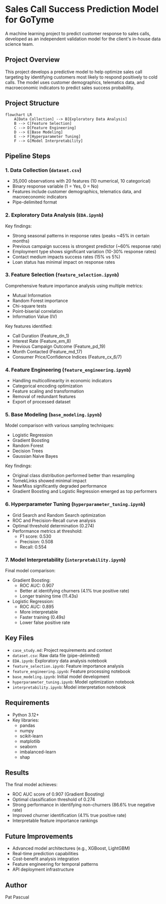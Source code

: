 # Sales Call Success Prediction Model for GoTyme
A machine learning project to predict customer response to sales calls, developed as an independent validation model for the client's in-house data science team.

## Project Overview
This project develops a predictive model to help optimize sales call targeting by identifying customers most likely to respond positively to cold calls. The model uses customer demographics, telematics data, and macroeconomic indicators to predict sales success probability.

## Project Structure
```mermaid
flowchart LR
    A[Data Collection] --> B[Exploratory Data Analysis]
    B --> C[Feature Selection]
    C --> D[Feature Engineering]
    D --> E[Base Modeling]
    E --> F[Hyperparameter Tuning]
    F --> G[Model Interpretability]
```
## Pipeline Steps

### 1. Data Collection (`dataset.csv`)
- 35,000 observations with 20 features (10 numerical, 10 categorical)
- Binary response variable (1 = Yes, 0 = No)
- Features include customer demographics, telematics data, and macroeconomic indicators
- Pipe-delimited format

### 2. Exploratory Data Analysis (`EDA.ipynb`)
Key findings:
- Strong seasonal patterns in response rates (peaks ~45% in certain months)
- Previous campaign success is strongest predictor (~60% response rate)
- Employment type shows significant variation (10-30% response rates)
- Contact medium impacts success rates (15% vs 5%)
- Loan status has minimal impact on response rates

### 3. Feature Selection (`feature_selection.ipynb`)
Comprehensive feature importance analysis using multiple metrics:
- Mutual Information
- Random Forest importance
- Chi-square tests
- Point-biserial correlation
- Information Value (IV)

Key features identified:
- Call Duration (Feature_dn_1)
- Interest Rate (Feature_em_8)
- Previous Campaign Outcome (Feature_pd_19)
- Month Contacted (Feature_md_17)
- Consumer Price/Confidence Indices (Feature_cx_6/7)

### 4. Feature Engineering (`feature_engineering.ipynb`)
- Handling multicollinearity in economic indicators
- Categorical encoding optimization
- Feature scaling and transformation
- Removal of redundant features
- Export of processed dataset

### 5. Base Modeling (`base_modeling.ipynb`)
Model comparison with various sampling techniques:
- Logistic Regression
- Gradient Boosting
- Random Forest
- Decision Trees
- Gaussian Naive Bayes

Key findings:
- Original class distribution performed better than resampling
- TomekLinks showed minimal impact
- NearMiss significantly degraded performance
- Gradient Boosting and Logistic Regression emerged as top performers

### 6. Hyperparameter Tuning (`hyperparameter_tuning.ipynb`)
- Grid Search and Random Search optimization
- ROC and Precision-Recall curve analysis
- Optimal threshold determination (0.274)
- Performance metrics at threshold:
  - F1 score: 0.530
  - Precision: 0.508
  - Recall: 0.554

### 7. Model Interpretability (`interpretability.ipynb`)
Final model comparison:
- Gradient Boosting:
  - ROC AUC: 0.907
  - Better at identifying churners (4.1% true positive rate)
  - Longer training time (11.43s)
- Logistic Regression:
  - ROC AUC: 0.895
  - More interpretable
  - Faster training (0.49s)
  - Lower false positive rate

## Key Files
- `case_study.md`: Project requirements and context
- `dataset.csv`: Raw data file (pipe-delimited)
- `EDA.ipynb`: Exploratory data analysis notebook
- `feature_selection.ipynb`: Feature importance analysis
- `feature_engineering.ipynb`: Feature processing notebook
- `base_modeling.ipynb`: Initial model development
- `hyperparameter_tuning.ipynb`: Model optimization notebook
- `interpretability.ipynb`: Model interpretation notebook

## Requirements
- Python 3.12+
- Key libraries:
  - pandas
  - numpy
  - scikit-learn
  - matplotlib
  - seaborn
  - imbalanced-learn
  - shap

## Results
The final model achieves:
- ROC AUC score of 0.907 (Gradient Boosting)
- Optimal classification threshold of 0.274
- Strong performance in identifying non-churners (86.6% true negative rate)
- Improved churner identification (4.1% true positive rate)
- Interpretable feature importance rankings

## Future Improvements
- Advanced model architectures (e.g., XGBoost, LightGBM)
- Real-time prediction capabilities
- Cost-benefit analysis integration
- Feature engineering for temporal patterns
- API deployment infrastructure

## Author
Pat Pascual
